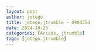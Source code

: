 ```yaml
---
layout: post
author: jotego
title: jotego.jtrumble - 090d35d
date: 2024-10-25
categories: [Arcade, jtrumble]
tags: [jotego.jtrumble]
---
```



